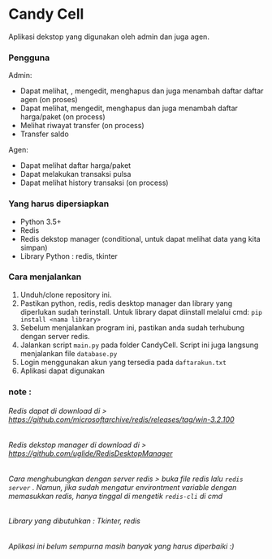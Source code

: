 # Candy Cell 
Aplikasi dekstop yang digunakan oleh admin dan juga agen. 

### Pengguna
Admin:
- Dapat melihat, , mengedit, menghapus dan juga menambah daftar daftar agen (on proses)
- Dapat melihat, mengedit, menghapus dan juga menambah daftar harga/paket (on process)
- Melihat riwayat transfer (on process)
- Transfer saldo

Agen:
- Dapat melihat daftar harga/paket
- Dapat melakukan transaksi pulsa
- Dapat melihat history transaksi (on process)

### Yang harus dipersiapkan 
- Python 3.5+
- Redis
- Redis dekstop manager (conditional, untuk dapat melihat data yang kita simpan)
- Library Python : redis, tkinter

### Cara menjalankan 
1. Unduh/clone repository ini.
2. Pastikan python, redis, redis desktop manager dan library yang diperlukan sudah terinstall. Untuk library dapat diinstall melalui cmd: ```pip install <nama library>``` 
3. Sebelum menjalankan program ini, pastikan anda sudah terhubung dengan server redis. 
4. Jalankan script ```main.py``` pada folder CandyCell. Script ini juga langsung menjalankan file ```database.py```
5. Login menggunakan akun yang tersedia pada ```daftarakun.txt``` 
6. Aplikasi dapat digunakan

### note :
###### Redis dapat di download di > https://github.com/microsoftarchive/redis/releases/tag/win-3.2.100
###### Redis dekstop manager di download di > https://github.com/uglide/RedisDesktopManager
###### Cara menghubungkan dengan server redis > buka file redis lalu ```redis server``` . Namun, jika sudah mengatur environtment variable dengan memasukkan redis, hanya tinggal di mengetik ```redis-cli``` di cmd
###### Library yang dibutuhkan : Tkinter, redis
###### Aplikasi ini belum sempurna masih banyak yang harus diperbaiki :)
